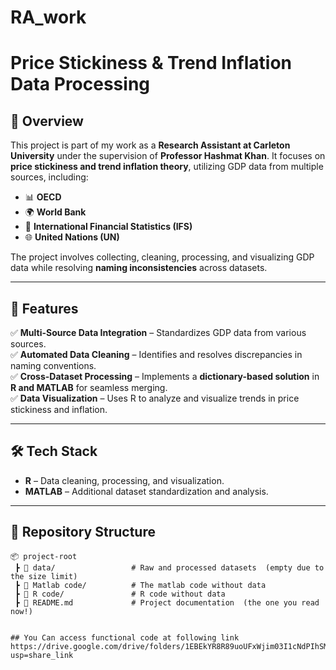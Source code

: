 # RA_work
# Price Stickiness & Trend Inflation Data Processing

## 📌 Overview  
This project is part of my work as a **Research Assistant at Carleton University** under the supervision of **Professor Hashmat Khan**. It focuses on **price stickiness and trend inflation theory**, utilizing GDP data from multiple sources, including:  

- 📊 **OECD**  
- 🌍 **World Bank**  
- 🏦 **International Financial Statistics (IFS)**  
- 🌐 **United Nations (UN)**  

The project involves collecting, cleaning, processing, and visualizing GDP data while resolving **naming inconsistencies** across datasets.  

---

## 🚀 Features  

✅ **Multi-Source Data Integration** – Standardizes GDP data from various sources.  
✅ **Automated Data Cleaning** – Identifies and resolves discrepancies in naming conventions.  
✅ **Cross-Dataset Processing** – Implements a **dictionary-based solution** in **R and MATLAB** for seamless merging.  
✅ **Data Visualization** – Uses R to analyze and visualize trends in price stickiness and inflation.  

---

## 🛠️ Tech Stack  

- **R** – Data cleaning, processing, and visualization.  
- **MATLAB** – Additional dataset standardization and analysis.  

---

## 📂 Repository Structure  

```plaintext
📦 project-root  
 ┣ 📂 data/                 # Raw and processed datasets  (empty due to the size limit)
 ┣ 📂 Matlab code/          # The matlab code without data
 ┣ 📂 R code/               # R code without data
 ┣ 📜 README.md             # Project documentation  (the one you read now!) 
 

## You Can access functional code at following link
https://drive.google.com/drive/folders/1EBEkYR8R89uoUFxWjim03I1cNdPIhSMB?usp=share_link
